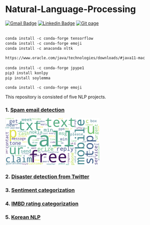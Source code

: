 # Natural-Language-Processing


[![Gmail Badge](https://img.shields.io/badge/Gmail-d14836?style=flat-square&logo=Gmail&logoColor=white&link=mailto:reejugn.kim@gmail.com)](mailto:reejung.kim@gmail.com) 
[![Linkedin Badge](https://img.shields.io/badge/-LinkedIn-blue?style=flat-square&logo=Linkedin&logoColor=white&link=www.linkedin.com/in/reejungkim/)](https://www.linkedin.com/in/reejungkim/) 
[![Git page](http://img.shields.io/badge/-Portfolio-black?style=flat-square&logo=github&link=https://reejungkim.github.io/)](https://reejungkim.github.io/)
<br></br>

```
conda install -c conda-forge tensorflow
conda install -c conda-forge emoji
conda install -c anaconda nltk
```
```
https://www.oracle.com/java/technologies/downloads/#java11-mac

conda install -c conda-forge jpype1
pip3 install konlpy
pip install soylemma
```
```
conda install -c conda-forge emoji
```


This repository is consisted of five NLP projects.

### 1. [Spam email detection](Spam%20detection.ipynb)

<img src="https://github.com/reejungkim/reejungkim.github.io/blob/master/assets/img/img_WordCloud.png" width="300" height="150">

### 2. [Disaster detection from Twitter](Real%20or%20Not%3F%20NLP%20with%20Disaster%20Tweets.ipynb)
### 3. [Sentiment categorization](Tweet%20Sentiment.ipynb)
### 4. [IMBD rating categorization](IMDB.ipynb)
### 5. [Korean NLP](https://github.com/reejungkim/Natural-Language-Processing/blob/master/KR%20review%20NLP.ipynb)



